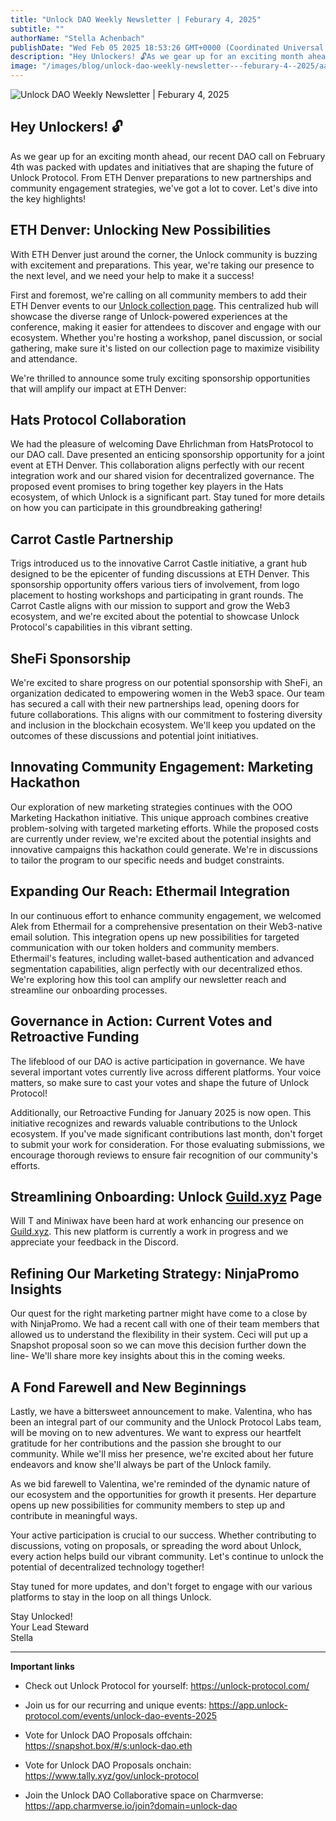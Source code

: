 ```yaml
---
title: "Unlock DAO Weekly Newsletter | Feburary 4, 2025"
subtitle: ""
authorName: "Stella Achenbach"
publishDate: "Wed Feb 05 2025 18:53:26 GMT+0000 (Coordinated Universal Time)"
description: "Hey Unlockers! 🔓As we gear up for an exciting month ahead, our recent DAO call on February 4th was packed with updates and initiatives that are shaping the future of Unlock Protocol. From ETH Denver preparations to new partnerships and community engagement strategies, we've got a lot to cover. Let's dive into the key highlights!ETH Denver: Unlocking New PossibilitiesWith ETH Denver just around the corner, the Unlock community is buzzing with excitement and preparations. This year, we're taki..."
image: "/images/blog/unlock-dao-weekly-newsletter---feburary-4--2025/aabc54e428c54b72570e40d94c9dda19.jpg"
---
```


![Unlock DAO Weekly Newsletter | Feburary 4, 2025](https://storage.googleapis.com/papyrus_images/aabc54e428c54b72570e40d94c9dda19.jpg)

<div class="relative header-and-anchor"><h2 id="h-hey-unlockers">Hey Unlockers! <span data-name="unlock" class="emoji" data-type="emoji">🔓</span></h2></div><p>As we gear up for an exciting month ahead, our recent DAO call on February 4th was packed with updates and initiatives that are shaping the future of Unlock Protocol. From ETH Denver preparations to new partnerships and community engagement strategies, we've got a lot to cover. Let's dive into the key highlights!</p><div class="relative header-and-anchor"><h2 id="h-eth-denver-unlocking-new-possibilities">ETH Denver: Unlocking New Possibilities</h2></div><p>With ETH Denver just around the corner, the Unlock community is buzzing with excitement and preparations. This year, we're taking our presence to the next level, and we need your help to make it a success!</p><p>First and foremost, we're calling on all community members to add their ETH Denver events to our <a target="_blank" rel="noopener noreferrer" class="dont-break-out sh-color-blue sh-color" href="https://app.unlock-protocol.com/events/eth-denver-2025">Unlock collection page</a>. This centralized hub will showcase the diverse range of Unlock-powered experiences at the conference, making it easier for attendees to discover and engage with our ecosystem. Whether you're hosting a workshop, panel discussion, or social gathering, make sure it's listed on our collection page to maximize visibility and attendance.</p><p>We're thrilled to announce some truly exciting sponsorship opportunities that will amplify our impact at ETH Denver:</p><div class="relative header-and-anchor"><h2 id="h-hats-protocol-collaboration">Hats Protocol Collaboration</h2></div><p>We had the pleasure of welcoming Dave Ehrlichman from HatsProtocol to our DAO call. Dave presented an enticing sponsorship opportunity for a joint event at ETH Denver. This collaboration aligns perfectly with our recent integration work and our shared vision for decentralized governance. The proposed event promises to bring together key players in the Hats ecosystem, of which Unlock is a significant part. Stay tuned for more details on how you can participate in this groundbreaking gathering!</p><div class="relative header-and-anchor"><h2 id="h-carrot-castle-partnership">Carrot Castle Partnership</h2></div><p>Trigs introduced us to the innovative Carrot Castle initiative, a grant hub designed to be the epicenter of funding discussions at ETH Denver. This sponsorship opportunity offers various tiers of involvement, from logo placement to hosting workshops and participating in grant rounds. The Carrot Castle aligns with our mission to support and grow the Web3 ecosystem, and we're excited about the potential to showcase Unlock Protocol's capabilities in this vibrant setting.</p><div class="relative header-and-anchor"><h2 id="h-shefi-sponsorship">SheFi Sponsorship</h2></div><p>We're excited to share progress on our potential sponsorship with SheFi, an organization dedicated to empowering women in the Web3 space. Our team has secured a call with their new partnerships lead, opening doors for future collaborations. This aligns with our commitment to fostering diversity and inclusion in the blockchain ecosystem. We'll keep you updated on the outcomes of these discussions and potential joint initiatives.</p><div class="relative header-and-anchor"><h2 id="h-innovating-community-engagement-marketing-hackathon">Innovating Community Engagement: Marketing Hackathon</h2></div><p>Our exploration of new marketing strategies continues with the OOO Marketing Hackathon initiative. This unique approach combines creative problem-solving with targeted marketing efforts. While the proposed costs are currently under review, we're excited about the potential insights and innovative campaigns this hackathon could generate. We're in discussions to tailor the program to our specific needs and budget constraints.</p><div class="relative header-and-anchor"><h2 id="h-expanding-our-reach-ethermail-integration">Expanding Our Reach: Ethermail Integration</h2></div><p>In our continuous effort to enhance community engagement, we welcomed Alek from Ethermail for a comprehensive presentation on their Web3-native email solution. This integration opens up new possibilities for targeted communication with our token holders and community members. Ethermail's features, including wallet-based authentication and advanced segmentation capabilities, align perfectly with our decentralized ethos. We're exploring how this tool can amplify our newsletter reach and streamline our onboarding processes.</p><div class="relative header-and-anchor"><h2 id="h-governance-in-action-current-votes-and-retroactive-funding">Governance in Action: Current Votes and Retroactive Funding</h2></div><p>The lifeblood of our DAO is active participation in governance. We have several important votes currently live across different platforms. Your voice matters, so make sure to cast your votes and shape the future of Unlock Protocol!</p><p>Additionally, our Retroactive Funding for January 2025 is now open. This initiative recognizes and rewards valuable contributions to the Unlock ecosystem. If you've made significant contributions last month, don't forget to submit your work for consideration. For those evaluating submissions, we encourage thorough reviews to ensure fair recognition of our community's efforts.</p><div class="relative header-and-anchor"><h2 id="h-streamlining-onboarding-unlock-guildxyz-page">Streamlining Onboarding: Unlock <a target="_blank" rel="noopener noreferrer nofollow ugc" class="dont-break-out" href="http://Guild.xyz">Guild.xyz</a> Page</h2></div><p>Will T and Miniwax have been hard at work enhancing our presence on <a target="_blank" rel="noopener noreferrer nofollow ugc" class="dont-break-out" href="http://Guild.xyz">Guild.xyz</a>. This new platform is currently a work in progress and we appreciate your feedback in the Discord.</p><div class="relative header-and-anchor"><h2 id="h-refining-our-marketing-strategy-ninjapromo-insights">Refining Our Marketing Strategy: NinjaPromo Insights</h2></div><p>Our quest for the right marketing partner might have come to a close by with NinjaPromo. We had a recent call with one of their team members that allowed us to understand the flexibility in their system. Ceci will put up a Snapshot proposal soon so we can move this decision further down the line- We'll share more key insights about this in the coming weeks.</p><div class="relative header-and-anchor"><h2 id="h-a-fond-farewell-and-new-beginnings">A Fond Farewell and New Beginnings</h2></div><p>Lastly, we have a bittersweet announcement to make. Valentina, who has been an integral part of our community and the Unlock Protocol Labs team, will be moving on to new adventures. We want to express our heartfelt gratitude for her contributions and the passion she brought to our community. While we'll miss her presence, we're excited about her future endeavors and know she'll always be part of the Unlock family.</p><p>As we bid farewell to Valentina, we're reminded of the dynamic nature of our ecosystem and the opportunities for growth it presents. Her departure opens up new possibilities for community members to step up and contribute in meaningful ways.</p><p>Your active participation is crucial to our success. Whether contributing to discussions, voting on proposals, or spreading the word about Unlock, every action helps build our vibrant community. Let's continue to unlock the potential of decentralized technology together!</p><p>Stay tuned for more updates, and don't forget to engage with our various platforms to stay in the loop on all things Unlock.</p><p>Stay Unlocked!<br>Your Lead Steward<br>Stella</p><hr><p><strong>Important links</strong></p><ul><li><p>Check out Unlock Protocol for yourself: <a target="_blank" rel="noopener noreferrer nofollow ugc" class="dont-break-out" href="https://unlock-protocol.com/">https://unlock-protocol.com/</a></p></li><li><p>Join us for our recurring and unique events: <a target="_blank" rel="noopener noreferrer nofollow ugc" class="dont-break-out" href="https://app.unlock-protocol.com/events/unlock-dao-events-2025">https://app.unlock-protocol.com/events/unlock-dao-events-2025</a></p></li><li><p>Vote for Unlock DAO Proposals offchain: <a target="_blank" rel="noopener noreferrer nofollow ugc" class="dont-break-out" href="https://snapshot.box/#/s:unlock-dao.eth￼Vote">https://snapshot.box/#/s:unlock-dao.eth</a></p></li><li><p>Vote for Unlock DAO Proposals onchain: <a target="_blank" rel="noopener noreferrer nofollow ugc" class="dont-break-out" href="https://www.tally.xyz/gov/unlock-protocol">https://www.tally.xyz/gov/unlock-protocol</a></p></li><li><p>Join the Unlock DAO Collaborative space on Charmverse: <a target="_blank" rel="noopener noreferrer nofollow ugc" class="dont-break-out" href="https://app.charmverse.io/join?domain=unlock-dao">https://app.charmverse.io/join?domain=unlock-dao</a></p></li></ul><p></p>
